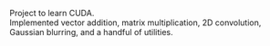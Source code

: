 Project to learn CUDA.  
Implemented vector addition, matrix multiplication, 2D convolution, Gaussian blurring, and a handful of utilities.
